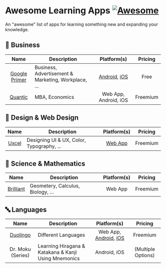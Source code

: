 # Awesome Learning Apps [![Awesome](https://awesome.re/badge-flat.svg)](https://awesome.re)
An "awesome" list of apps for learning something new and expanding your knowledge.

## 💼 Business 
| Name | Description | Platform(s) | Pricing |
| :--: | -- | :--: | :--: |
| [Google Primer](https://www.yourprimer.com/) | Business, Advertisement & Marketing, Workplace, ... | [Android](https://play.google.com/store/apps/details?id=com.google.android.apps.primer), [iOS](https://apps.apple.com/app/apple-store/id918628107) | Free |
| [Quantic](https://quantic.edu/) | MBA, Economics | Web App, Android, iOS | Freemium |

## 🎨 Design & Web Design
| Name | Description | Platform(s) | Pricing |
| :--: | -- | :--: | :--: |
| [Uxcel](uxcel.com) | Designing UI & UX, Color, Typography, ... | [Web App](app.uxcel.com) | Freemium |

## 🧮 Science & Mathematics
| Name | Description | Platform(s) | Pricing |
| :--: | -- | :--: | :--: |
| [Brilliant](https://brilliant.org/) | Geometery, Calculus, Biology, ... | Web App | Freemium |

## 🔤 Languages
| Name | Description | Platform(s) | Pricing |
| :--: | -- | :--: | :--: |
| [Duolingo](https://www.duolingo.com/) | Different Languages | Web App, [Android](https://play.google.com/store/apps/details?id=com.duolingo), [iOS](https://apps.apple.com/app/duolingo-learn-spanish-french/id570060128) | Freemium |
| Dr. Moku (Series) | Learning Hiragana & Katakana & Kanji Using Mnemonics | Android, iOS | (Multiple Options) |
